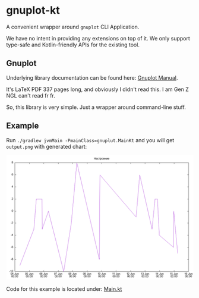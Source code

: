 # gnuplot-kt

A convenient wrapper around `gnuplot` CLI Application.

We have no intent in providing any extensions on top of it. We only support
type-safe and Kotlin-friendly APIs for the existing tool.

## Gnuplot

Underlying library documentation can be found here:
[Gnuplot Manual](http://www.gnuplot.info/docs_6.1/Gnuplot_6.pdf).

It's LaTeX PDF 337 pages long, and obviously I didn't read this. I am Gen Z
NGL can't read fr fr.

So, this library is very simple. Just a wrapper around command-line stuff.

## Example

Run `./gradlew jvmMain -PmainClass=gnuplut.MainKt` and you will get
`output.png` with generated chart:

![](screenshots/output.png)

Code for this example is located under:
[Main.kt](src/jvmMain/kotlin/gnuplot/Main.kt)

